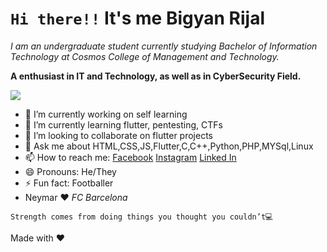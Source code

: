 # `Hi there!!` It's me Bigyan Rijal

_I am an undergraduate student currently studying Bachelor of Information Technology at Cosmos College of Management and Technology._

**A enthusiast in IT and Technology, as well as in CyberSecurity Field.**

<div style="align:center"><img src="https://avatars.githubusercontent.com/u/49486923?s=460&u=0fc0720158906452e0a4f8d3925dd069bf9994e1&v=4" /></div> 

- 🔭 I’m currently working on self learning
- 🌱 I’m currently learning flutter, pentesting, CTFs
- 👯 I’m looking to collaborate on flutter projects
- 💬 Ask me about HTML,CSS,JS,Flutter,C,C++,Python,PHP,MYSql,Linux
- 📫 How to reach me:  [Facebook](https://www.facebook.com/rijalbigyan76/)  [Instagram](https://www.instagram.com/rijalbigyan76/)  [Linked In](https://www.linkedin.com/in/bigyan-rijal-70bb62179/) 
- 😄 Pronouns: He/They
- ⚡ Fun fact: Footballer
- Neymar ❤️ _FC Barcelona_
```
Strength comes from doing things you thought you couldn’t💻
```
Made with ❤️
